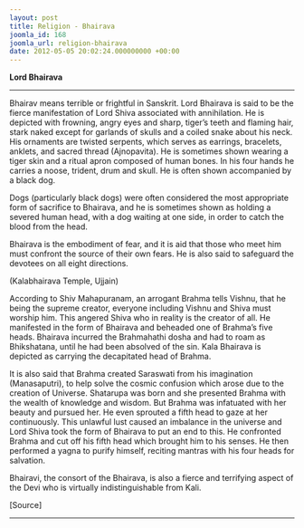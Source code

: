 ```yaml
---
layout: post
title: Religion - Bhairava
joomla_id: 168
joomla_url: religion-bhairava
date: 2012-05-05 20:02:24.000000000 +00:00
---
```

 **Lord Bhairava**

* * *

Bhairav means terrible or frightful in Sanskrit. Lord Bhairava is said to be the fierce manifestation of Lord Shiva associated with annihilation. He is depicted with frowning, angry eyes and sharp, tiger’s teeth and flaming hair, stark naked except for garlands of skulls and a coiled snake about his neck. His ornaments are twisted serpents, which serves as earrings, bracelets, anklets, and sacred thread (Ajnopavita). He is sometimes shown wearing a tiger skin and a ritual apron composed of human bones. In his four hands he carries a noose, trident, drum and skull. He is often shown accompanied by a black dog.

Dogs (particularly black dogs) were often considered the most appropriate form of sacrifice to Bhairava, and he is sometimes shown as holding a severed human head, with a dog waiting at one side, in order to catch the blood from the head.

Bhairava is the embodiment of fear, and it is aid that those who meet him must confront the source of their own fears. He is also said to safeguard the devotees on all eight directions.

(Kalabhairava Temple, Ujjain)

According to Shiv Mahapuranam, an arrogant Brahma tells Vishnu, that he being the supreme creator, everyone including Vishnu and Shiva must worship him. This angered Shiva who in reality is the creator of all. He manifested in the form of Bhairava and beheaded one of Brahma’s five heads. Bhairava incurred the Brahmahathi dosha and had to roam as Bhikshatana, until he had been absolved of the sin. Kala Bhairava is depicted as carrying the decapitated head of Brahma.

It is also said that Brahma created Saraswati from his imagination (Manasaputri), to help solve the cosmic confusion which arose due to the creation of Universe. Shatarupa was born and she presented Brahma with the wealth of knowledge and wisdom. But Brahma was infatuated with her beauty and pursued her. He even sprouted a fifth head to gaze at her continuously. This unlawful lust caused an imbalance in the universe and Lord Shiva took the form of Bhairava to put an end to this. He confronted Brahma and cut off his fifth head which brought him to his senses. He then performed a yagna to purify himself, reciting mantras with his four heads for salvation.

Bhairavi, the consort of the Bhairava, is also a fierce and terrifying aspect of the Devi who is virtually indistinguishable from Kali.

[Source]

* * *







